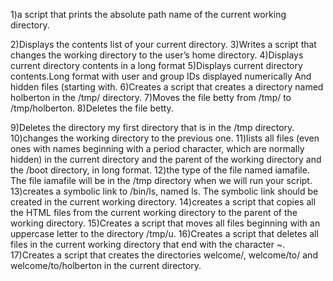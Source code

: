 1)a script that prints the absolute path name of the current working directory.

2)Displays the contents list of your current directory.
3)Writes a script that changes the working directory to the user’s home directory.
4)Displays current directory contents in a long format
5)Displays current directory contents.Long format with user and group IDs displayed numerically And hidden files (starting with. 
6)Creates a script that creates a directory named holberton in the /tmp/ directory. 
7)Moves the file betty from /tmp/ to /tmp/holberton. 
8)Deletes the file betty.

9)Deletes the directory my first directory that is in the /tmp directory. 
10)changes the working directory to the previous one. 
11)lists all files (even ones with names beginning with a period character, which are normally hidden) in the current directory and the parent of the working directory and the /boot directory, in long format. 
12)the type of the file named iamafile. The file iamafile will be in the /tmp directory when we will run your script. 
13)creates a symbolic link to /bin/ls, named ls. The symbolic link should be created in the current working directory. 
14)creates a script that copies all the HTML files from the current working directory to the parent of the working directory.
15)Creates a script that moves all files beginning with an uppercase letter to the directory /tmp/u.
16)Creates a script that deletes all files in the current working directory that end with the character ~. 
17)Creates a script that creates the directories welcome/, welcome/to/ and welcome/to/holberton in the current directory.



